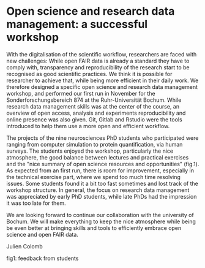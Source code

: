 Open science and research data management: a successful workshop
====================

With the digitalisation of the scientific workflow, researchers are faced with new  challenges: While open FAIR data is already a standard they have to comply with, transparency and reproducibility of the research start to be recognised as good scientific practices. We think it is possible for researcher to achieve that, while being more efficient in their daily work. We therefore designed a specific open science and research data management workshop, and performed our first run in November for the Sonderforschungsbereich 874
at the 
Ruhr-Universität Bochum.  While research data management skills was at the center of the course, an overview of open access, analysis and experiments reproducibility and online presence was also given. Git, Gitlab and Rstudio were the tools introduced to help them use a more open and efficient workflow.


The projects of the nine neurosciences PhD students who participated were ranging from computer simulation to protein quantification, via human surveys. The students enjoyed the workshop, particularly the nice atmosphere, the good balance between lectures and practical exercises and the "nice summary of open science resources and opportunities" (fig.1).  
 As expected from an first run, there is room for improvement, especially in the technical exercise part, where we spend too much time resolving issues. Some students found it a bit too fast sometimes and lost track of the workshop structure.
In general, the focus on research data management was appreciated by early PhD students, while late PhDs had the impression it was too late for them.

We are looking forward to continue our collaboration with the university of Bochum. We will make everything to keep the nice atmosphere while being be even better at bringing skills and tools to efficiently embrace open science and open FAIR data.

Julien Colomb

fig1: feedback from students
